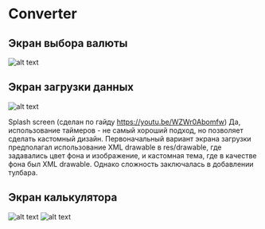 # Converter
## Экран выбора валюты
 
![alt text](screenshots/recycler.jpg "")

## Экран загрузки данных

![alt text](screenshots/splashScreen.jpg "")

Splash screen (сделан по гайду https://youtu.be/WZWr0Abomfw)
Да, использование таймеров - не самый хороший подход, но позволяет сделать кастомный дизайн. Первоначальный вариант экрана загрузки предполагал использование XML drawable в res/drawable, где задавались цвет фона и изображение, и кастомная тема, где в качестве фона был XML drawable. Однако сложность заключалась в добавлении тулбара. 

 ## Экран калькулятора
 
 ![alt text](screenshots/converter1.jpg "")
 ![alt text](screenshots/converter.jpg "")
